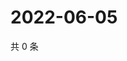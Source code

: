 # 2022-06-05

共 0 条

<!-- BEGIN WEIBO -->
<!-- 最后更新时间 Sun Jun 05 2022 22:14:15 GMT+0800 (China Standard Time) -->

<!-- END WEIBO -->
